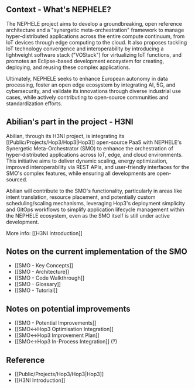 ## Context - What's NEPHELE?

The NEPHELE project aims to develop a groundbreaking, open reference architecture and a "synergetic meta-orchestration" framework to manage hyper-distributed applications across the entire compute continuum, from IoT devices through edge computing to the cloud. It also proposes tackling IoT technology convergence and interoperability by introducing a lightweight software stack ("VOStack") for virtualizing IoT functions, and promotes an Eclipse-based development ecosystem for creating, deploying, and reusing these complex applications.

Ultimately, NEPHELE seeks to enhance European autonomy in data processing, foster an open edge ecosystem by integrating AI, 5G, and cybersecurity, and validate its innovations through diverse industrial use cases, while actively contributing to open-source communities and standardization efforts.

## Abilian's part in the project - H3NI

Abilian, through its H3NI project, is integrating its [[Public/Projects/Hop3/Hop3|Hop3]] open-source PaaS with NEPHELE's Synergetic Meta-Orchestrator (SMO) to enhance the orchestration of hyper-distributed applications across IoT, edge, and cloud environments. This initiative aims to deliver dynamic scaling, energy optimization, improved interoperability via REST APIs, and user-friendly interfaces for the SMO's complex features, while ensuring all developments are open-sourced.

Abilian will contribute to the SMO's functionality, particularly in areas like intent translation, resource placement, and potentially custom scheduling/scaling mechanisms, leveraging Hop3's deployment simplicity and GitOps workflows to simplify application lifecycle management within the NEPHELE ecosystem, even as the SMO itself is still under active development.

More info: [[H3NI Introduction]]

## Notes on the current implementation of the SMO

- [[SMO - Key Concepts]]
- [[SMO - Architecture]]
- [[SMO - Code Walkthrough]]
- [[SMO - Glossary]]
- [[SMO - Tutorial]]

## Notes on potential improvements

- [[SMO - Potential Improvements]]
- [[SMO↔︎Hop3 Optimisation Integration]]
- [[SMO↔︎Hop3 Improvement Plan]]
- [[SMO↔︎Hop3 In-Process Integration]] (?)

## Reference

- [[Public/Projects/Hop3/Hop3|Hop3]]
- [[H3NI Introduction]]
